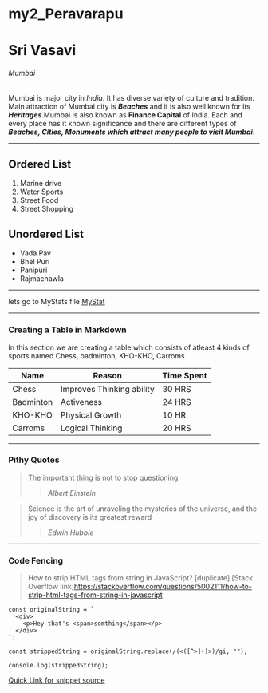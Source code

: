 # my2_Peravarapu
# Sri Vasavi
###### Mumbai

Mumbai is major city in *India*. It has diverse variety of culture and tradition. Main attraction of Mumbai city is ***Beaches*** and it is also well known for its ***Heritages***.Mumbai is also known as **Finance Capital** of India. Each and every place has it known significance and there are different types of ***Beaches, Cities, Monuments which attract many people to visit Mumbai***.

-------------------------------------------------------
## Ordered List
1. Marine drive
2. Water Sports
3. Street Food
4. Street Shopping

## Unordered List
* Vada Pav
* Bhel Puri
* Panipuri
* Rajmachawla

------------------------------------------------ 

lets go to MyStats file [MyStat](MyStats.md)

-----------------------------------------------

### Creating a Table in Markdown
In this section we are creating a table which consists of atleast 4 kinds of sports named Chess, badminton, KHO-KHO, Carroms 

| Name | Reason | Time Spent |
| ---| --- | --- |
| Chess | Improves Thinking ability | 30 HRS |
| Badminton | Activeness | 24 HRS |
|KHO-KHO | Physical Growth | 10 HR |
|Carroms | Logical Thinking | 20 HRS |

-------------------------------------------------------------

### Pithy Quotes

>The important thing is not to stop questioning
>> *Albert Einstein*

>Science is the art of unraveling the mysteries of the universe, and the joy of discovery is its greatest reward
>> *Edwin Hubble*

--------------------------------------------------------------

### Code Fencing
> How to strip HTML tags from string in JavaScript? [duplicate]
[Stack Overflow link]<https://stackoverflow.com/questions/5002111/how-to-strip-html-tags-from-string-in-javascript>

```
const originalString = `
  <div>
    <p>Hey that's <span>somthing</span></p>
  </div>
`;

const strippedString = originalString.replace(/(<([^>]+)>)/gi, "");

console.log(strippedString);
```
[Quick Link for snippet source](https://css-tricks.com/snippets/javascript/strip-html-tags-in-javascript/)